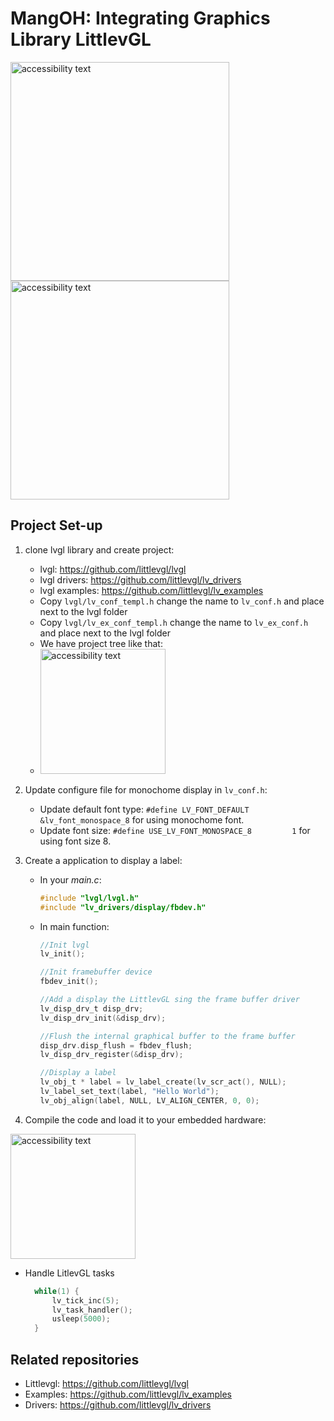 # MangOH: Integrating Graphics Library LittlevGL
<img src="https://user-images.githubusercontent.com/17214533/51513230-630a4800-1e3c-11e9-9d45-39a2c76c2663.jpg" width="350" alt="accessibility text">               <img src="https://user-images.githubusercontent.com/17214533/51510335-40256700-1e2f-11e9-8903-af65c5368326.jpg" width="350" alt="accessibility text">

## Project Set-up
1. clone lvgl library and create project:
    * lvgl: https://github.com/littlevgl/lvgl
    * lvgl drivers: https://github.com/littlevgl/lv_drivers
    * lvgl examples: https://github.com/littlevgl/lv_examples
    * Copy `lvgl/lv_conf_templ.h` change the name to `lv_conf.h` and place next to the lvgl folder
    * Copy `lvgl/lv_ex_conf_templ.h` change the name to `lv_ex_conf.h` and place next to the lvgl folder
    * We have project tree like that:
    * <img src="https://user-images.githubusercontent.com/17214533/51661409-612eb900-1fe3-11e9-9b20-0aaa71168f5f.png" width="200" alt="accessibility text"> 

2. Update configure file for monochome display in `lv_conf.h`:
   * Update default font type: `#define LV_FONT_DEFAULT        &lv_font_monospace_8` for using monochome font.
   * Update font size: `#define USE_LV_FONT_MONOSPACE_8         1` for using font size 8.
3. Create a application to display a label:
   * In your *main.c*: 
      ```c
      #include "lvgl/lvgl.h"
      #include "lv_drivers/display/fbdev.h"

   * In main function:
     
     ```c
     //Init lvgl 
     lv_init();
     
     //Init framebuffer device
     fbdev_init();
     
     //Add a display the LittlevGL sing the frame buffer driver
     lv_disp_drv_t disp_drv;
     lv_disp_drv_init(&disp_drv);
     
     //Flush the internal graphical buffer to the frame buffer
     disp_drv.disp_flush = fbdev_flush;
     lv_disp_drv_register(&disp_drv);
     
     //Display a label
     lv_obj_t * label = lv_label_create(lv_scr_act(), NULL);
     lv_label_set_text(label, "Hello World");
     lv_obj_align(label, NULL, LV_ALIGN_CENTER, 0, 0);
   
4. Compile the code and load it to your embedded hardware:
 <img src="https://user-images.githubusercontent.com/17214533/51663301-f1bbc800-1fe8-11e9-99c6-b66539866027.jpg" width="200" alt="accessibility text"> 
    
  * Handle LitlevGL tasks
    ```c
      while(1) {
          lv_tick_inc(5);
          lv_task_handler();
          usleep(5000);
      }


## Related repositories
* Littlevgl: https://github.com/littlevgl/lvgl
* Examples: https://github.com/littlevgl/lv_examples
* Drivers: https://github.com/littlevgl/lv_drivers
